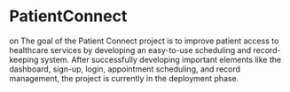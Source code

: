 # PatientConnect
on The goal of the Patient Connect project is to improve patient access to healthcare services by developing an easy-to-use scheduling and record-keeping system. After successfully developing important elements like the dashboard, sign-up, login, appointment scheduling, and record management, the project is currently in the deployment phase. 
